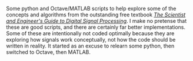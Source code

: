 Some python and Octave/MATLAB scripts to help explore some of the concepts and algorithms from the outstanding free textbook [*The Scientist and Engineer's Guide to Digital Signal Processing*](http://www.dspguide.com/). I make no pretense that these are good scripts, and there are certainly far better implementations. Some of these are intentionally not coded optimally because they are exploring how signals work conceptually, not how the code should be written in reality. It started as an excuse to relearn some python, then switched to Octave, then MATLAB.
